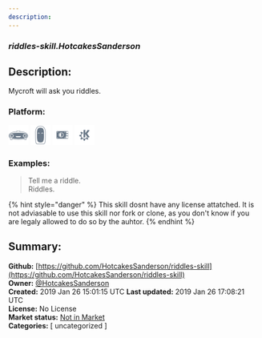 ```yaml
---
description: 
---
```


### _riddles-skill.HotcakesSanderson_  
## Description:  
Mycroft will ask you riddles.  
  
  
### Platform:  
 ![Mark I](../.gitbook/assets/mark-1-icon.png)  ![Mark II](../.gitbook/assets/mark-2-icon.png)  ![Picroft](../.gitbook/assets/picroft-icon.png)  ![plasmoid](../.gitbook/assets/kde.png)   
### Examples:  
> Tell me a riddle.  
> Riddles.  
  
{% hint style="danger" %}
This skill dosnt have any license attatched. It is not adviasable to use this skill nor fork or clone, as you don't know if you are legaly allowed to do so by the auhtor.
{% endhint %}
  
## Summary:  
**Github:** [https://github.com/HotcakesSanderson/riddles-skill](https://github.com/HotcakesSanderson/riddles-skill)  
**Owner:** [@HotcakesSanderson](https://github.com/HotcakesSanderson)  
**Created:** 2019 Jan 26 15:01:15 UTC  **Last updated:** 2019 Jan 26 17:08:21 UTC  
**License:** No License  
**Market status:** [Not in Market](https://market.mycroft.ai/skill/)  
**Categories:** [ uncategorized ]   
